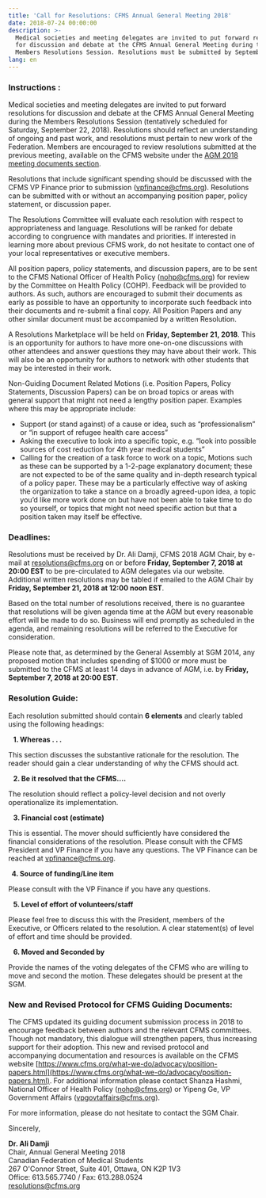 ```yaml
---
title: 'Call for Resolutions: CFMS Annual General Meeting 2018'
date: 2018-07-24 00:00:00
description: >-
  Medical societies and meeting delegates are invited to put forward resolutions
  for discussion and debate at the CFMS Annual General Meeting during the
  Members Resolutions Session. Resolutions must be submitted by September 21st.
lang: en
---
```


**<u><span style="font-family:&quot;DengXian Light&quot;"></span></u>**

### Instructions :

Medical societies and meeting delegates are invited to put forward resolutions for discussion and debate at the CFMS Annual General Meeting during the Members Resolutions Session (tentatively scheduled for Saturday, September 22, 2018). Resolutions should reflect an understanding of ongoing and past work, and resolutions must pertain to new work of the Federation. Members are encouraged to review resolutions submitted at the previous meeting, available on the CFMS website under the [AGM 2018 meeting documents section](https://www.cfms.org/meetings/agm-2018-montreal.html). 

Resolutions that include significant spending should be discussed with the CFMS VP Finance prior to submission ([vpfinance@cfms.org](mailto:vpfinance@cfms.org)). Resolutions can be submitted with or without an accompanying position paper, policy statement, or discussion paper.

The Resolutions Committee will evaluate each resolution with respect to appropriateness and language. Resolutions will be ranked for debate according to congruence with mandates and priorities. If interested in learning more about previous CFMS work, do not hesitate to contact one of your local representatives or executive members. 

All position papers, policy statements, and discussion papers, are to be sent to the CFMS National Officer of Health Policy ([nohp@cfms.org](mailto:nohp@cfms.org)) for review by the Committee on Health Policy (COHP). Feedback will be provided to authors. As such, authors are encouraged to submit their documents as early as possible to have an opportunity to incorporate such feedback into their documents and re-submit a final copy. All Position Papers and any other similar document must be accompanied by a written Resolution.

A Resolutions Marketplace will be held on **Friday, September 21, 2018**. This is an opportunity for authors to have more one-on-one discussions with other attendees and answer questions they may have about their work. This will also be an opportunity for authors to network with other students that may be interested in their work.

Non-Guiding Document Related Motions (i.e. Position Papers, Policy Statements, Discussion Papers) can be on broad topics or areas with general support that might not need a lengthy position paper. Examples where this may be appropriate include: 
* Support (or stand against) of a cause or idea, such as “professionalism” or “in support of refugee health care access”
* Asking the executive to look into a specific topic, e.g. “look into possible sources of cost reduction for 4th year medical students”
* Calling for the creation of a task force to work on a topic, Motions such as these can be supported by a 1-2-page explanatory document; these are not expected to be of the same quality and in-depth research typical of a policy paper. These may be a particularly effective way of asking the organization to take a stance on a broadly agreed-upon idea, a topic you’d like more work done on but have not been able to take time to do so yourself, or topics that might not need specific action but that a position taken may itself be effective. 

<u><span style="font-family:&quot;DengXian Light&quot;"></span></u>

### Deadlines:

Resolutions must be received by Dr. Ali Damji, CFMS 2018 AGM Chair, by e- mail at [resolutions@cfms.org](mailto:resolutions@cfms.org) on or before **Friday, September 7, 2018 at 20:00 EST** to be pre-circulated to AGM delegates via our website. Additional written resolutions may be tabled if emailed to the AGM Chair by **Friday, September 21, 2018 at 12:00 noon EST**. 

Based on the total number of resolutions received, there is no guarantee that resolutions will be given agenda time at the AGM but every reasonable effort will be made to do so. Business will end promptly as scheduled in the agenda, and remaining resolutions will be referred to the Executive for consideration. 

Please note that, as determined by the General Assembly at SGM 2014, any proposed motion that includes spending of $1000 or more must be submitted to the CFMS at least 14 days in advance of AGM, i.e. by **Friday, September 7, 2018 at 20:00 EST**. 

**<u><span style="font-family:&quot;DengXian Light&quot;"></span></u>**

### Resolution Guide:

Each resolution submitted should contain **6 elements** and clearly tabled using the following headings:

**&nbsp;&nbsp; 1. Whereas . . .**

This section discusses the substantive rationale for the resolution. The reader should gain a clear understanding of why the CFMS should act. 

**&nbsp;&nbsp; 2. Be it resolved that the CFMS….**

The resolution should reflect a policy-level decision and not overly operationalize its implementation. 

**&nbsp;&nbsp; 3. Financial cost (estimate)**

This is essential. The mover should sufficiently have considered the financial considerations of the resolution. Please consult with the CFMS President and VP Finance if you have any questions. The VP Finance can be reached at [vpfinance@cfms.org](mailto:vpfinance@cfms.org).

**&nbsp; 4. Source of funding/Line item**

Please consult with the VP Finance if you have any questions.

**&nbsp;&nbsp; 5. Level of effort of volunteers/staff**

Please feel free to discuss this with the President, members of the Executive, or Officers related to the resolution. A clear statement(s) of level of effort and time should be provided. 

**&nbsp;&nbsp; 6. Moved and Seconded by**

Provide the names of the voting delegates of the CFMS who are willing to move and second the motion. These delegates should be present at the SGM.

<u><span style="font-family:&quot;DengXian Light&quot;"></span></u>

### New and Revised Protocol for CFMS Guiding Documents:

The CFMS updated its guiding document submission process in 2018 to encourage feedback between authors and the relevant CFMS committees. Though not mandatory, this dialogue will strengthen papers, thus increasing support for their adoption. This new and revised protocol and accompanying documentation and resources is available on the CFMS website [https://www.cfms.org/what-we-do/advocacy/position-papers.html](https://www.cfms.org/what-we-do/advocacy/position-papers.html). For additional information please contact Shanza Hashmi, National Officer of Health Policy ([nohp@cfms.org](mailto:nohp@cfms.org)) or Yipeng Ge, VP Government Affairs ([vpgovtaffairs@cfms.org](mailto:vpgovtaffairs@cfms.org)). 

For more information, please do not hesitate to contact the SGM Chair.

Sincerely,

**Dr. Ali Damji**<br>Chair, Annual General Meeting 2018<br>Canadian Federation of Medical Students<br>267 O'Connor Street, Suite 401, Ottawa, ON K2P 1V3<br>Office: 613.565.7740 / Fax: 613.288.0524<br>[resolutions@cfms.org](javascript:void(location.href='mailto:'+String.fromCharCode(114,101,115,111,108,117,116,105,111,110,115,64,99,102,109,115,46,111,114,103)))